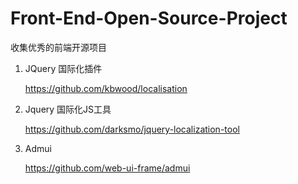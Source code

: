 # Front-End-Open-Source-Project
收集优秀的前端开源项目

1. JQuery 国际化插件

   https://github.com/kbwood/localisation
   
2. Jquery 国际化JS工具

   https://github.com/darksmo/jquery-localization-tool

3. Admui

   https://github.com/web-ui-frame/admui
  
